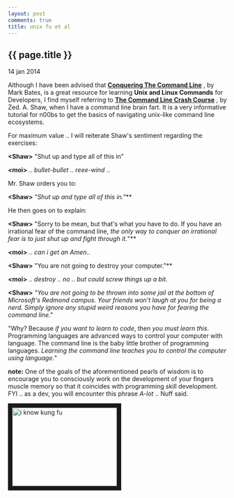 ```yaml
---
layout: post
comments: true
title: unix fu et al
---
```


{{ page.title }}
----------------

<p class="meta">14 jan 2014</p>

Although I have been advised that 
[**Conquering The Command Line**](http://conqueringthecommandline.com/book/basics#chapter-basics)
, by Mark Bates, is a great resource for learning **Unix and Linux Commands** for Developers, I find myself referring to
[**The Command Line Crash Course**](http://cli.learncodethehardway.org/book/)
, by Zed. A. Shaw, when I have a command line brain fart. It is a very informative tutorial for n00bs to get the basics of navigating unix-like command line ecosystems. 

For maximum value .. I will reiterate Shaw\'s sentiment regarding the exercises:

**\<Shaw>** \"Shut up and type all of this in\"

**\<moi>** _.. bullet-bullet .. reee-wind_ .. 

Mr. Shaw orders you to:

**\<Shaw>** _\"Shut up and type all of this in.\"_**

He then goes on to explain:

**\<Shaw>** \"Sorry to be mean, but that\'s what you have to do. If you have an irrational fear of the command line, _the only way to conquer an irrational fear is to just shut up and fight through it._\"** 

**\<moi>** _.. can i get an Amen_..

**\<Shaw>** \"You are not going to destroy your computer.\"** 

**\<moi>** _.. destroy .. no .. but could screw things up a bit._

**\<Shaw>** _\"You are not going to be thrown into some jail at the bottom of Microsoft\'s Redmond campus. Your friends won\'t laugh at you for being a nerd. Simply ignore any stupid weird reasons you have for fearing the command line.\"_

\"Why? Because _if you want to learn to code_, then _you must learn this_. Programming languages are advanced ways to control your computer with language. The command line is the baby little brother of programming languages. _Learning the command line teaches you to control the computer using language._\"

**note:** One of the goals of the aforementioned pearls of wisdom is to encourage you to consciously work on the development of your fingers muscle memory so that it coincides with programming skill development. FYI .. as a dev, you will encounter this phrase *A-lot* .. Nuff said.

<a href="http://www.youtube.com/watch?feature=player_embedded&v=6vMO3XmNXe4
" target="_blank"><img src="http://img.youtube.com/vi/6vMO3XmNXe4/0.jpg" 
alt="i know kung fu" width="240" height="180" border="10" /></a>

<!-- 
- cheatsheet summary based on ruby book chapter and old unix guide
- put links here 
-->